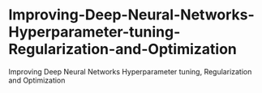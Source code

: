 # Improving-Deep-Neural-Networks-Hyperparameter-tuning-Regularization-and-Optimization
Improving Deep Neural Networks Hyperparameter tuning, Regularization and Optimization
